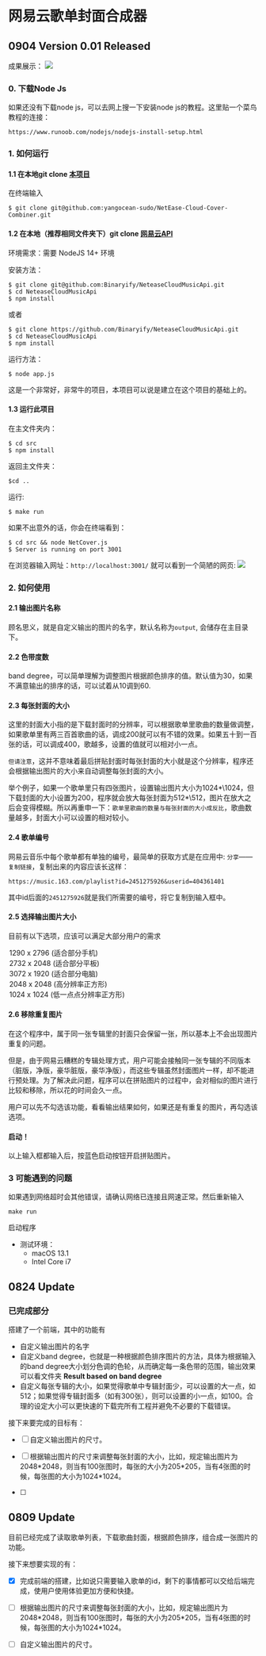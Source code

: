 # 网易云歌单封面合成器

## 0904 Version 0.01 Released
成果展示：
![](https://github.com/yangocean-sudo/NetEase-Cloud-Cover-Combiner/blob/main/mdImages/banddegree30.jpg)

### 0. 下载Node Js
如果还没有下载node js，可以去网上搜一下安装node js的教程。这里贴一个菜鸟教程的连接：
```
https://www.runoob.com/nodejs/nodejs-install-setup.html
```

### 1. 如何运行
#### 1.1 在本地git clone [本项目](https://github.com/yangocean-sudo/NetEase-Cloud-Cover-Combiner)
在终端输入
```
$ git clone git@github.com:yangocean-sudo/NetEase-Cloud-Cover-Combiner.git
```
#### 1.2 在本地（推荐相同文件夹下）git clone [网易云API](https://github.com/Binaryify/NeteaseCloudMusicApi)
环境需求：需要 NodeJS 14+ 环境

安装方法：
```
$ git clone git@github.com:Binaryify/NeteaseCloudMusicApi.git
$ cd NeteaseCloudMusicApi
$ npm install
```
或者
```
$ git clone https://github.com/Binaryify/NeteaseCloudMusicApi.git
$ cd NeteaseCloudMusicApi
$ npm install
```
运行方法：
```
$ node app.js
```
这是一个非常好，非常牛的项目，本项目可以说是建立在这个项目的基础上的。
#### 1.3 运行此项目
在主文件夹内：
```
$ cd src
$ npm install
```
返回主文件夹：
```
$cd ..
```
运行:
```
$ make run
```
如果不出意外的话，你会在终端看到：

```
$ cd src && node NetCover.js
$ Server is running on port 3001
```
在浏览器输入网址：```http://localhost:3001/```
就可以看到一个简陋的网页:
![](https://github.com/yangocean-sudo/NetEase-Cloud-Cover-Combiner/blob/main/mdImages/HomePage.png)
### 2. 如何使用
#### 2.1 输出图片名称
顾名思义，就是自定义输出的图片的名字，默认名称为`output`, 会储存在主目录下。
#### 2.2 色带度数
band degree，可以简单理解为调整图片根据颜色排序的值。默认值为30，如果不满意输出的排序的话，可以试着从10调到60.
#### 2.3 每张封面的大小
这里的封面大小指的是下载封面时的分辨率，可以根据歌单里歌曲的数量做调整，如果歌单里有两三百首歌曲的话，调成200就可以有不错的效果。如果五十到一百张的话，可以调成400，歌越多，设置的值就可以相对小一点。

`但请注意`，这并不意味着最后拼贴封面时每张封面的大小就是这个分辨率，程序还会根据输出图片的大小来自动调整每张封面的大小。

举个例子，如果一个歌单里只有四张图片，设置输出图片大小为1024*\1024，但下载封面的大小设置为200，程序就会放大每张封面为512*\512，图片在放大之后会变得模糊。所以再重申一下：`歌单里歌曲的数量与每张封面的大小成反比`，歌曲数量越多，封面大小可以设置的相对较小。
#### 2.4 歌单编号
网易云音乐中每个歌单都有单独的编号，最简单的获取方式是在应用中: `分享`——`复制链接`，复制出来的内容应该长这样：
```
https://music.163.com/playlist?id=2451275926&userid=404361401
```
其中id后面的`2451275926`就是我们所需要的编号，将它复制到输入框中。
#### 2.5 选择输出图片大小
目前有以下选项，应该可以满足大部分用户的需求
<option value="1290 x 2796">1290 x 2796 (适合部分手机)</option>
<option value="2732 x 2048">2732 x 2048 (适合部分平板) </option>
<option value="3072 x 1920">3072 x 1920 (适合部分电脑) </option>
<option value="2048 x 2048">2048 x 2048 (高分辨率正方形)</option>
<option value="1024 x 1024">1024 x 1024 (低一点点分辨率正方形)</option>

#### 2.6 移除重复图片
在这个程序中，属于同一张专辑里的封面只会保留一张，所以基本上不会出现图片重复的问题。

但是，由于网易云糟糕的专辑处理方式，用户可能会接触同一张专辑的不同版本（脏版，净版，豪华脏版，豪华净版），而这些专辑虽然封面图片一样，却不能进行预处理。为了解决此问题，程序可以在拼贴图片的过程中，会对相似的图片进行比较和移除，所以花的时间会久一点。

用户可以先不勾选该功能，看看输出结果如何，如果还是有重复的图片，再勾选该选项。

#### 启动！
以上输入框都输入后，按蓝色启动按钮开启拼贴图片。

### 3 可能遇到的问题
如果遇到网络超时会其他错误，请确认网络已连接且网速正常。然后重新输入
```
make run
```
启动程序

* 测试环境： 
  * macOS 13.1 
  * Intel Core i7
## 0824 Update
### 已完成部分
搭建了一个前端，其中的功能有
  * 自定义输出图片的名字
  * 自定义band degree，也就是一种根据颜色排序图片的方法，具体为根据输入的band degree大小划分色调的色轮，从而确定每一条色带的范围，输出效果可以看文件夹 **Result based on band degree**
  * 自定义每张专辑的大小，如果觉得歌单中专辑封面少，可以设置的大一点，如512；如果觉得专辑封面多（如有300张），则可以设置的小一点，如100。合理的设定大小可以更快速的下载完所有工程并避免不必要的下载错误。


接下来要完成的目标有：
- [ ] 自定义输出图片的尺寸。

- [ ] 根据输出图片的尺寸来调整每张封面的大小，比如，规定输出图片为2048\*2048，则当有100张图时，每张的大小为205\*205，当有4张图的时候，每张图的大小为1024\*1024。
- [ ] 
## 0809 Update
目前已经完成了读取歌单列表，下载歌曲封面，根据颜色排序，组合成一张图片的功能。

接下来想要实现的有：
- [x] 完成前端的搭建，比如说只需要输入歌单的id，剩下的事情都可以交给后端完成，使用户使用体验更加方便和快捷。
- [ ] 根据输出图片的尺寸来调整每张封面的大小，比如，规定输出图片为2048\*2048，则当有100张图时，每张的大小为205\*205，当有4张图的时候，每张图的大小为1024\*1024。
- [ ] 自定义输出图片的尺寸。






